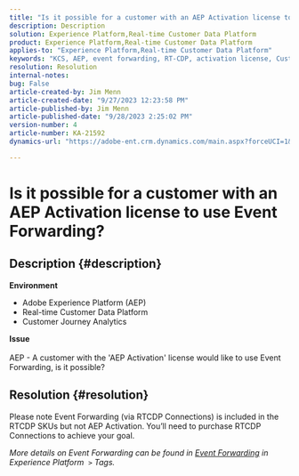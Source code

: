 ```yaml
---
title: "Is it possible for a customer with an AEP Activation license to use Event Forwarding?"
description: Description
solution: Experience Platform,Real-time Customer Data Platform
product: Experience Platform,Real-time Customer Data Platform
applies-to: "Experience Platform,Real-time Customer Data Platform"
keywords: "KCS, AEP, event forwarding, RT-CDP, activation license, Customer Journey Analytics, Adobe Experience Platform"
resolution: Resolution
internal-notes: 
bug: False
article-created-by: Jim Menn
article-created-date: "9/27/2023 12:23:58 PM"
article-published-by: Jim Menn
article-published-date: "9/28/2023 2:25:02 PM"
version-number: 4
article-number: KA-21592
dynamics-url: "https://adobe-ent.crm.dynamics.com/main.aspx?forceUCI=1&pagetype=entityrecord&etn=knowledgearticle&id=0fe596b8-305d-ee11-be6f-6045bd006268"

---
```

# Is it possible for a customer with an AEP Activation license to use Event Forwarding?

## Description {#description}

<b>Environment</b>
- Adobe Experience Platform (AEP)
- Real-time Customer Data Platform
- Customer Journey Analytics


<b>Issue</b>
<br><br>AEP - A customer with the 'AEP Activation' license would like to use Event Forwarding, is it possible?<br>

## Resolution {#resolution}


Please note Event Forwarding (via RTCDP Connections) is included in the RTCDP SKUs but not AEP Activation.
You’ll need to purchase RTCDP Connections to achieve your goal.

*More details on Event Forwarding can be found in [Event Forwarding](https://experienceleague.adobe.com/docs/experience-platform/tags/event-forwarding/overview.html?lang=en) in Experience Platform  `>`  Tags.*


